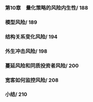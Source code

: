 ### 第10章　量化策略的风险内生性/ 188
### 模型风险/ 189
### 结构关系变化风险/ 194
### 外生冲击风险/ 198
### 蔓延风险和同质投资者风险/ 200
### 宽客如何监控风险/ 208
### 小结/ 210
